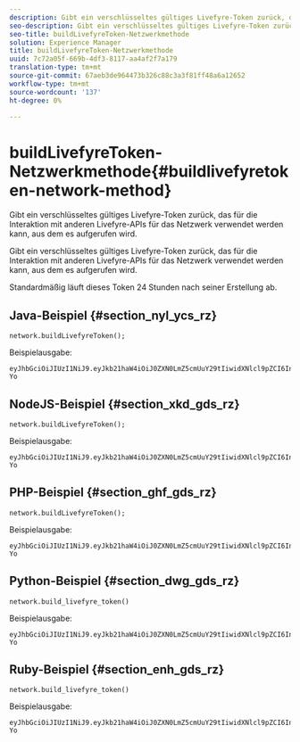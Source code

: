 ```yaml
---
description: Gibt ein verschlüsseltes gültiges Livefyre-Token zurück, das für die Interaktion mit anderen Livefyre-APIs für das Netzwerk verwendet werden kann, aus dem es aufgerufen wird.
seo-description: Gibt ein verschlüsseltes gültiges Livefyre-Token zurück, das für die Interaktion mit anderen Livefyre-APIs für das Netzwerk verwendet werden kann, aus dem es aufgerufen wird.
seo-title: buildLivefyreToken-Netzwerkmethode
solution: Experience Manager
title: buildLivefyreToken-Netzwerkmethode
uuid: 7c72a05f-669b-4df3-8117-aa4af2f7a179
translation-type: tm+mt
source-git-commit: 67aeb3de964473b326c88c3a3f81ff48a6a12652
workflow-type: tm+mt
source-wordcount: '137'
ht-degree: 0%

---
```



# buildLivefyreToken-Netzwerkmethode{#buildlivefyretoken-network-method}

Gibt ein verschlüsseltes gültiges Livefyre-Token zurück, das für die Interaktion mit anderen Livefyre-APIs für das Netzwerk verwendet werden kann, aus dem es aufgerufen wird.

Gibt ein verschlüsseltes gültiges Livefyre-Token zurück, das für die Interaktion mit anderen Livefyre-APIs für das Netzwerk verwendet werden kann, aus dem es aufgerufen wird.

Standardmäßig läuft dieses Token 24 Stunden nach seiner Erstellung ab.

## Java-Beispiel {#section_nyl_ycs_rz}

```
network.buildLivefyreToken(); 
```

Beispielausgabe:

```
eyJhbGciOiJIUzI1NiJ9.eyJkb21haW4iOiJ0ZXN0LmZ5cmUuY29tIiwidXNlcl9pZCI6InN5c3RlbSIsImRpc3BsYXlfbmFtZSI6InN5c3RlbSIsImV4cGlyZXMiOjEzOTY2NTUwODN9.33GuJF_ou2O6CCV22Y3PlLUgP2Igy9vAXfmLONkt-Yo
```

## NodeJS-Beispiel {#section_xkd_gds_rz}

```
network.buildLivefyreToken(); 
```

Beispielausgabe:

```
eyJhbGciOiJIUzI1NiJ9.eyJkb21haW4iOiJ0ZXN0LmZ5cmUuY29tIiwidXNlcl9pZCI6InN5c3RlbSIsImRpc3BsYXlfbmFtZSI6InN5c3RlbSIsImV4cGlyZXMiOjEzOTY2NTUwODN9.33GuJF_ou2O6CCV22Y3PlLUgP2Igy9vAXfmLONkt-Yo
```

## PHP-Beispiel {#section_ghf_gds_rz}

```
network.buildLivefyreToken(); 
```

Beispielausgabe:

```
eyJhbGciOiJIUzI1NiJ9.eyJkb21haW4iOiJ0ZXN0LmZ5cmUuY29tIiwidXNlcl9pZCI6InN5c3RlbSIsImRpc3BsYXlfbmFtZSI6InN5c3RlbSIsImV4cGlyZXMiOjEzOTY2NTUwODN9.33GuJF_ou2O6CCV22Y3PlLUgP2Igy9vAXfmLONkt-Yo 
```

## Python-Beispiel {#section_dwg_gds_rz}

```
network.build_livefyre_token() 
```

Beispielausgabe:

```
eyJhbGciOiJIUzI1NiJ9.eyJkb21haW4iOiJ0ZXN0LmZ5cmUuY29tIiwidXNlcl9pZCI6InN5c3RlbSIsImRpc3BsYXlfbmFtZSI6InN5c3RlbSIsImV4cGlyZXMiOjEzOTY2NTUwODN9.33GuJF_ou2O6CCV22Y3PlLUgP2Igy9vAXfmLONkt-Yo 
```

## Ruby-Beispiel {#section_enh_gds_rz}

```
network.build_livefyre_token() 
```

Beispielausgabe:

```
eyJhbGciOiJIUzI1NiJ9.eyJkb21haW4iOiJ0ZXN0LmZ5cmUuY29tIiwidXNlcl9pZCI6InN5c3RlbSIsImRpc3BsYXlfbmFtZSI6InN5c3RlbSIsImV4cGlyZXMiOjEzOTY2NTUwODN9.33GuJF_ou2O6CCV22Y3PlLUgP2Igy9vAXfmLONkt-Yo 
```


